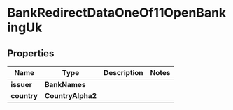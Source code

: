 

# BankRedirectDataOneOf11OpenBankingUk


## Properties

| Name | Type | Description | Notes |
|------------ | ------------- | ------------- | -------------|
|**issuer** | **BankNames** |  |  |
|**country** | **CountryAlpha2** |  |  |



